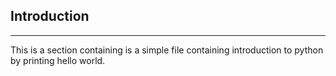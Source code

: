 ##	Introduction
***
This is a section containing is a simple file containing introduction to python by  printing hello  world.

